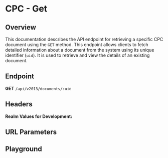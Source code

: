 <script setup>
import SwaggerUI from "@/swagger/view/SwaggerUI.vue"
import swaggerJson from "@/swagger/json/ircc/get.json";

const swaggerSpecs = [
  { json: swaggerJson, protected: false },
];

</script>

# CPC - Get

## Overview

This documentation describes the API endpoint for retrieving a specific CPC document using the `GET` method. This endpoint allows clients to fetch detailed information about a document from the system using its unique identifier (`uid`). It is used to retrieve and view the details of an existing document.

## Endpoint
**GET** `/api/v2013/documents/:uid`

## Headers
<!--@include: @/../components/common/header/realm-accept.md-->

**Realm Values for Development:**

<!--@include: @/../components/common/realm/abs-dev.md-->

## URL Parameters
<!--@include: @/../components/common/url/uid.md-->

## Playground

<SwaggerUI :swaggerSpecs="swaggerSpecs" />